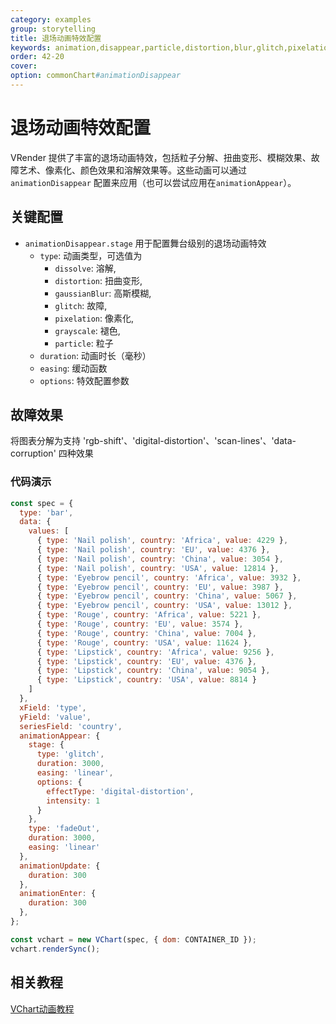 ```yaml
---
category: examples
group: storytelling
title: 退场动画特效配置
keywords: animation,disappear,particle,distortion,blur,glitch,pixelation,dissolve,stage
order: 42-20
cover:
option: commonChart#animationDisappear
---
```


# 退场动画特效配置

VRender 提供了丰富的退场动画特效，包括粒子分解、扭曲变形、模糊效果、故障艺术、像素化、颜色效果和溶解效果等。这些动画可以通过 `animationDisappear` 配置来应用（也可以尝试应用在`animationAppear`）。

## 关键配置

- `animationDisappear.stage` 用于配置舞台级别的退场动画特效
  - `type`: 动画类型，可选值为
    - `dissolve`: 溶解,
    - `distortion`: 扭曲变形,
    - `gaussianBlur`: 高斯模糊,
    - `glitch`: 故障,
    - `pixelation`: 像素化,
    - `grayscale`: 褪色,
    - `particle`: 粒子
  - `duration`: 动画时长（毫秒）
  - `easing`: 缓动函数
  - `options`: 特效配置参数

## 故障效果

将图表分解为支持 'rgb-shift'、'digital-distortion'、'scan-lines'、'data-corruption' 四种效果

### 代码演示

```javascript livedemo
const spec = {
  type: 'bar',
  data: {
    values: [
      { type: 'Nail polish', country: 'Africa', value: 4229 },
      { type: 'Nail polish', country: 'EU', value: 4376 },
      { type: 'Nail polish', country: 'China', value: 3054 },
      { type: 'Nail polish', country: 'USA', value: 12814 },
      { type: 'Eyebrow pencil', country: 'Africa', value: 3932 },
      { type: 'Eyebrow pencil', country: 'EU', value: 3987 },
      { type: 'Eyebrow pencil', country: 'China', value: 5067 },
      { type: 'Eyebrow pencil', country: 'USA', value: 13012 },
      { type: 'Rouge', country: 'Africa', value: 5221 },
      { type: 'Rouge', country: 'EU', value: 3574 },
      { type: 'Rouge', country: 'China', value: 7004 },
      { type: 'Rouge', country: 'USA', value: 11624 },
      { type: 'Lipstick', country: 'Africa', value: 9256 },
      { type: 'Lipstick', country: 'EU', value: 4376 },
      { type: 'Lipstick', country: 'China', value: 9054 },
      { type: 'Lipstick', country: 'USA', value: 8814 }
    ]
  },
  xField: 'type',
  yField: 'value',
  seriesField: 'country',
  animationAppear: {
    stage: {
      type: 'glitch',
      duration: 3000,
      easing: 'linear',
      options: {
        effectType: 'digital-distortion',
        intensity: 1
      }
    },
    type: 'fadeOut',
    duration: 3000,
    easing: 'linear'
  },
  animationUpdate: {
    duration: 300
  },
  animationEnter: {
    duration: 300
  },
};

const vchart = new VChart(spec, { dom: CONTAINER_ID });
vchart.renderSync();
```

## 相关教程

[VChart动画教程](/vchart/guide/tutorial_docs/Animation/Animation_Types)

